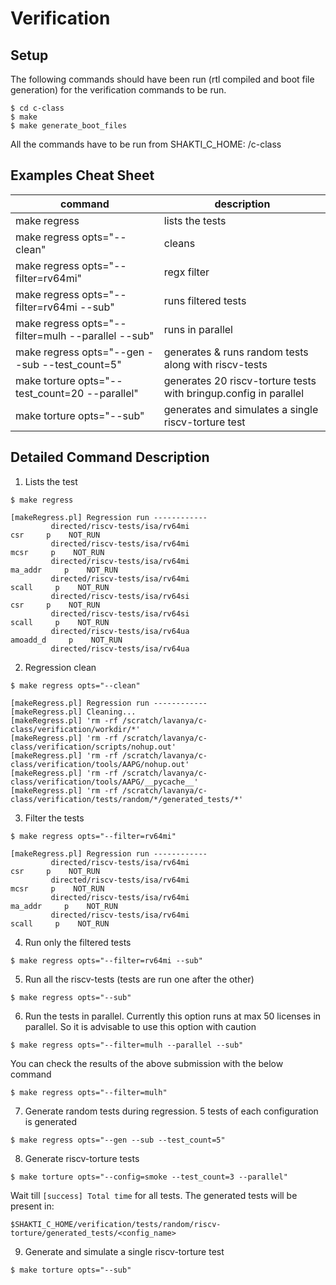 
# Verification

## Setup
The following commands should have been run (rtl compiled and boot file generation) for the verification commands to be run.
```
$ cd c-class 
$ make
$ make generate_boot_files
```
All the commands have to be run from SHAKTI_C_HOME: <repo-path>/c-class

## Examples Cheat Sheet


| command          | description |
| -----------------| ---------------- |
| make regress                                          |  lists the tests|
| make regress opts="--clean"                           | cleans| 
| make regress opts="--filter=rv64mi"                   | regx filter| 
| make regress opts="--filter=rv64mi --sub"             | runs filtered tests| 
| make regress opts="--filter=mulh --parallel --sub"    | runs in parallel| 
| make regress opts="--gen --sub --test_count=5" | generates & runs random tests along with riscv-tests| 
| make torture opts="--test_count=20 --parallel" | generates 20 riscv-torture tests with bringup.config in parallel|
|make torture opts="--sub"| generates and simulates a single riscv-torture test|

## Detailed Command Description
1. Lists the test
```
$ make regress

[makeRegress.pl] Regression run ------------
         directed/riscv-tests/isa/rv64mi                                      csr     p    NOT_RUN
         directed/riscv-tests/isa/rv64mi                                     mcsr     p    NOT_RUN
         directed/riscv-tests/isa/rv64mi                                  ma_addr     p    NOT_RUN
         directed/riscv-tests/isa/rv64mi                                    scall     p    NOT_RUN
         directed/riscv-tests/isa/rv64si                                      csr     p    NOT_RUN
         directed/riscv-tests/isa/rv64si                                    scall     p    NOT_RUN
         directed/riscv-tests/isa/rv64ua                                 amoadd_d     p    NOT_RUN
         directed/riscv-tests/isa/rv64ua                                 
```

2. Regression clean
```
$ make regress opts="--clean"

[makeRegress.pl] Regression run ------------
[makeRegress.pl] Cleaning...
[makeRegress.pl] 'rm -rf /scratch/lavanya/c-class/verification/workdir/*'
[makeRegress.pl] 'rm -rf /scratch/lavanya/c-class/verification/scripts/nohup.out'
[makeRegress.pl] 'rm -rf /scratch/lavanya/c-class/verification/tools/AAPG/nohup.out'
[makeRegress.pl] 'rm -rf /scratch/lavanya/c-class/verification/tools/AAPG/__pycache__'
[makeRegress.pl] 'rm -rf /scratch/lavanya/c-class/verification/tests/random/*/generated_tests/*'

```
3. Filter the tests
```
$ make regress opts="--filter=rv64mi"

[makeRegress.pl] Regression run ------------
         directed/riscv-tests/isa/rv64mi                                      csr     p    NOT_RUN
         directed/riscv-tests/isa/rv64mi                                     mcsr     p    NOT_RUN
         directed/riscv-tests/isa/rv64mi                                  ma_addr     p    NOT_RUN
         directed/riscv-tests/isa/rv64mi                                    scall     p    NOT_RUN

```

4. Run only the filtered tests
```
$ make regress opts="--filter=rv64mi --sub"
```

5. Run all the riscv-tests (tests are run one after the other)
```
$ make regress opts="--sub"
```

6. Run the tests in parallel. Currently this option runs at max 50 licenses in parallel. So it is advisable to use this option with caution
```
$ make regress opts="--filter=mulh --parallel --sub"
```
You can check the results of the above submission with the below command
```
$ make regress opts="--filter=mulh"
```

7. Generate random tests during regression. 5 tests of each configuration is generated
```
$ make regress opts="--gen --sub --test_count=5"
```
8. Generate riscv-torture tests
```
$ make torture opts="--config=smoke --test_count=3 --parallel"
```
Wait till ``[success] Total time`` for all tests. The generated tests will be present in:
```
$SHAKTI_C_HOME/verification/tests/random/riscv-torture/generated_tests/<config_name> 
```
9. Generate and simulate a single riscv-torture test
```
$ make torture opts="--sub"
```
